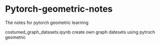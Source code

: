 # Pytorch-geometric-notes
The notes for pytorch geometric learning

costumed_graph_datasets.ipynb      create own graph datesets using pytroch geometric
